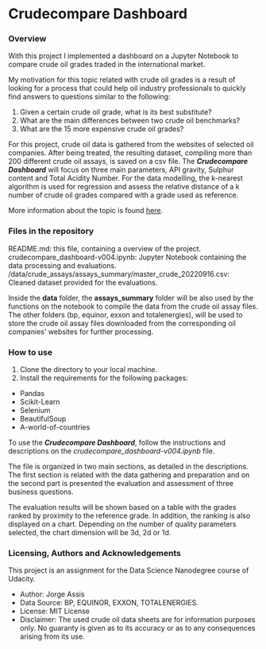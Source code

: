 # Crudecompare Dashboard

### Overview

With this project I implemented a dashboard on a Jupyter Notebook to compare crude oil grades traded in the international market. 

My motivation for this topic related with crude oil grades is a result of looking for a process that could help oil industry professionals to quickly find answers to questions similar to the following:

1. Given a certain crude oil grade, what is its best substitute?
2. What are the main differences between two crude oil benchmarks?
3. What are the 15 more expensive crude oil grades?

For this project, crude oil data is gathered from the websites of selected oil companies. After being treated, the resulting dataset, compiling more than 200 different crude oil assays, is saved on a csv file. The ***Crudecompare Dashboard*** will focus on three main parameters, API gravity, Sulphur content and Total Acidity Number. For the data modelling, the k-nearest algorithm is used for regression and assess the relative distance of a k number of crude oil grades compared with a grade used as reference.

More information about the topic is found [here](https://medium.com/@jeyenry/what-are-the-15-most-expensive-crude-oil-in-the-world-part-1-e830ce3a3767).

### Files in the repository

README.md: this file, containing a overview of the project.
crudecompare_dashboard-v004.ipynb: Jupyter Notebook containing the data processing and evaluations.
/data/crude_assays/assays_summary/master_crude_20220916.csv: Cleaned dataset provided for the evaluations.

Inside the **data** folder, the **assays_summary** folder will be also used by the functions on the notebook to compile the data from the crude oil assay files. The other folders (bp, equinor, exxon and totalenergies), will be used to store the crude oil assay files downloaded from the corresponding oil companies' websites for further processing. 

### How to use

1. Clone the directory to your local machine.
2. Install the requirements for the following packages:
- Pandas
- Scikit-Learn
- Selenium
- BeautifulSoup
- A-world-of-countries

To use the ***Crudecompare Dashboard***, follow the instructions and descriptions on the *crudecompare_dashboard-v004.ipynb* file. 

The file is organized in two main sections, as detailed in the descriptions. The first section is related with the data gathering and preparation and on the second part is presented the evaluation and assessment of three business questions. 

The evaluation results will be shown based on a table with the grades ranked by proximity to the reference grade. In addition, the ranking is also displayed on a chart. Depending on the number of quality parameters selected, the chart dimension will be 3d, 2d or 1d.

### Licensing, Authors and Acknowledgements

This project is an assignment for the Data Science Nanodegree course of Udacity.

- Author: Jorge Assis
- Data Source: BP, EQUINOR, EXXON, TOTALENERGIES.
- License: MIT License
- Disclaimer: The used crude oil data sheets are for information purposes only. No guaranty is given as to its accuracy or as to any consequences arising from its use.

